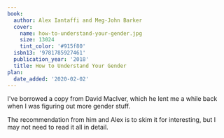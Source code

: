 ```yaml
---
book:
  author: Alex Iantaffi and Meg-John Barker
  cover:
    name: how-to-understand-your-gender.jpg
    size: 13024
    tint_color: '#915f80'
  isbn13: '9781785927461'
  publication_year: '2018'
  title: How to Understand Your Gender
plan:
  date_added: '2020-02-02'
---
```


I've borrowed a copy from David MacIver, which he lent me a while back when I was figuring out more gender stuff.

The recommendation from him and Alex is to skim it for interesting, but I may not need to read it all in detail.